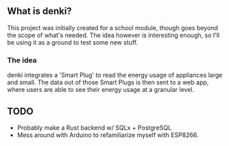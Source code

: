 ## What is denki?
This project was initially created for a school module, though goes beyond the scope of what's needed. The idea however is interesting enough, so I'll be using it as a ground to test some new stuff. 

### The idea 
denki integrates a 'Smart Plug' to read the energy usage of appliances large and small. The data out of those Smart Plugs is then sent to a web app, where users are able to see their energy usage at a granular level.

## TODO 
- Probably make a Rust backend w/ SQLx + PostgreSQL
- Mess around with Arduino to refamiliarize myself with ESP8266.